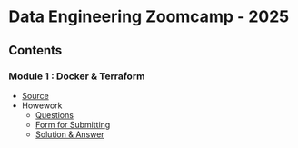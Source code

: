 # Data Engineering Zoomcamp - 2025

## Contents

### Module 1 : Docker & Terraform 
- [Source](https://github.com/DataTalksClub/data-engineering-zoomcamp/tree/main/01-docker-terraform)
- Howework
  - [Questions](https://github.com/DataTalksClub/data-engineering-zoomcamp/blob/main/cohorts/2025/01-docker-terraform/homework.md)
  - [Form for Submitting](https://courses.datatalks.club/de-zoomcamp-2025/homework/hw1)
  - [Solution & Answer](https://github.com/ketut-garjita/de-zoomcamp-2025/blob/main/homeworks/01-Docker-and-SQL.md)
